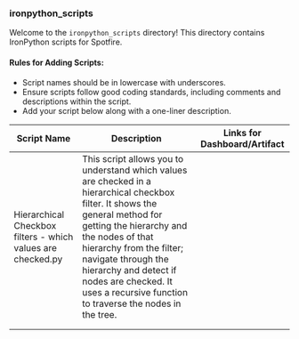 
### ironpython_scripts

Welcome to the `ironpython_scripts` directory! This directory contains IronPython scripts for Spotfire.

#### Rules for Adding Scripts:
- Script names should be in lowercase with underscores.
- Ensure scripts follow good coding standards, including comments and descriptions within the script.
- Add your script below along with a one-liner description.

| Script Name         | Description                                       | Links for Dashboard/Artifact                |
|---------------------|---------------------------------------------------|---------------------------------------------|
| Hierarchical Checkbox filters - which values are checked.py |This script allows you to understand which values are checked in a hierarchical checkbox filter. It shows the general method for getting the hierarchy and the nodes of that hierarchy from the filter; navigate through the hierarchy and detect if nodes are checked. It uses a recursive function to traverse the nodes in the tree.            |  |
||||
||||

